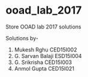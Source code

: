 # ooad_lab_2017
Store OOAD lab 2017 solutions

Solutions by-
  1. Mukesh Rghu        CED15I002   
  2. G. Sarvan Balaji   ESD15I004
  3. G. Srikrisha       CED15I003
  4. Anmol  Gupta       CED15I021
